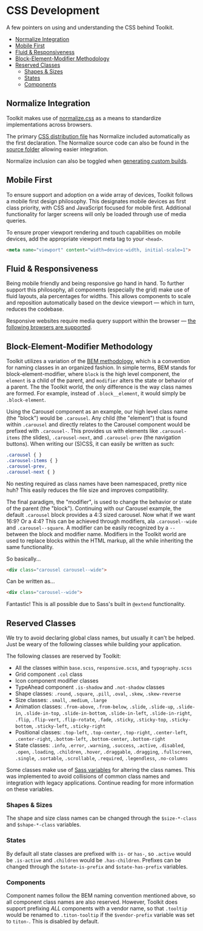 # CSS Development #

A few pointers on using and understanding the CSS behind Toolkit.

* [Normalize Integration](#normalize-integration)
* [Mobile First](#mobile-first)
* [Fluid & Responsiveness](#fluid--responsiveness)
* [Block-Element-Modifier Methodology](#block-element-modifier-methodology)
* [Reserved Classes](#reserved-classes)
    * [Shapes & Sizes](#shapes--sizes)
    * [States](#states)
    * [Components](#components)

## Normalize Integration ##

Toolkit makes use of [normalize.css](http://necolas.github.io/normalize.css) as a means to standardize implementations across browsers.

The primary [CSS distribution file](../setup/getting-started.md#distribution-files) has Normalize included automatically as the first declaration.
The Normalize source code can also be found in the [source folder](../setup/getting-started.md#source-files) allowing easier integration.

Normalize inclusion can also be toggled when [generating custom builds](../setup/custom-builds.md#normalize-integration).

## Mobile First ##

To ensure support and adoption on a wide array of devices, Toolkit follows a mobile first design philosophy.
This designates mobile devices as first class priority, with CSS and JavaScript focused for mobile first.
Additional functionality for larger screens will only be loaded through use of media queries.

To ensure proper viewport rendering and touch capabilities on mobile devices, add the appropriate viewport meta tag to your `<head>`.

```html
<meta name="viewport" content="width=device-width, initial-scale=1">
```

## Fluid & Responsiveness ##

Being mobile friendly and being responsive go hand in hand.
To further support this philosophy, all components (especially the grid) make use of fluid layouts, ala percentages for widths.
This allows components to scale and reposition automatically based on the device viewport &mdash; which in turn, reduces the codebase.

Responsive websites require media query support within the browser &mdash; [the following browsers are supported](../support/compatibility.md).

## Block-Element-Modifier Methodology ##

Toolkit utilizes a variation of the [BEM methodology](http://csswizardry.com/2013/01/mindbemding-getting-your-head-round-bem-syntax/), which is a convention for naming classes in an organized fashion.
In simple terms, BEM stands for block-element-modifier, where `block` is the high level component, the `element` is a child of the parent, and `modifier` alters the state or behavior of a parent.
The the Toolkit world, the only difference is the way class names are formed. For example, instead of `.block__element`, it would simply be `.block-element`.

Using the Carousel component as an example, our high level class name (the "block") would be `.carousel`.
Any child (the "element") that is found within `.carousel` and directly relates to the Carousel component would be prefixed with `.carousel-`.
This provides us with elements like `.carousel-items` (the slides), `.carousel-next`, and `.carousel-prev` (the navigation buttons).
When writing our (S)CSS, it can easily be written as such:

```css
.carousel { }
.carousel-items { }
.carousel-prev,
.carousel-next { }
```

No nesting required as class names have been namespaced, pretty nice huh? This easily reduces the file size and improves compatibility.

The final paradigm, the "modifier", is used to change the behavior or state of the parent (the "block").
Continuing with our Carousel example, the default `.carousel` block provides a 4:3 sized carousel. Now what if we want 16:9? Or a 4:4?
This can be achieved through modifiers, ala `.carousel--wide` and `.carousel--square`. A modifier can be easily recognized by a `--` between the block and modifier name.
Modifiers in the Toolkit world are used to replace blocks within the HTML markup, all the while inheriting the same functionality.

So basically...

```html
<div class="carousel carousel--wide">
```

Can be written as...

```html
<div class="carousel--wide">
```

Fantastic! This is all possible due to Sass's built in `@extend` functionality.

## Reserved Classes ##

We try to avoid declaring global class names, but usually it can't be helped.
Just be weary of the following classes while building your application.

The following classes are reserved by Toolkit:

* All the classes within `base.scss`, `responsive.scss`, and `typography.scss`
* Grid component `.col` class
* Icon component modifier classes
* TypeAhead component `.is-shadow` and `.not-shadow` classes
* Shape classes: `.round`, `.square`, `.pill`, `.oval`, `.skew`, `.skew-reverse`
* Size classes: `.small`, `.medium`, `.large`
* Animation classes: `.from-above`, `.from-below`, `.slide`, `.slide-up`, `.slide-in`, `.slide-in-top`, `.slide-in-bottom`, `.slide-in-left`, `.slide-in-right`, `.flip`, `.flip-vert`, `.flip-rotate`, `.fade`, `.sticky`, `.sticky-top`, `.sticky-bottom`, `.sticky-left`, `.sticky-right`
* Positional classes: `.top-left`, `.top-center`, `.top-right`, `.center-left`, `.center-right`, `.bottom-left`, `.bottom-center`, `.bottom-right`
* State classes: `.info`, `.error`, `.warning`, `.success`, `.active`, `.disabled`, `.open`, `.loading`, `.children`, `.hover`, `.draggable`, `.dragging`, `.fullscreen`, `.single`, `.sortable`, `.scrollable`, `.required`, `.legendless`, `.no-columns`

Some classes make use of [Sass variables](sass.md#variables) for altering the class names.
This was implemented to avoid collisions of common class names and integration with legacy applications.
Continue reading for more information on these variables.

### Shapes & Sizes ###

The shape and size class names can be changed through the `$size-*-class` and `$shape-*-class` variables.

### States ###

By default all state classes are prefixed with `is-` or `has-`, so `.active` would be `.is-active` and `.children` would be `.has-children`.
Prefixes can be changed through the `$state-is-prefix` and `$state-has-prefix` variables.

### Components ###

Component names follow the BEM naming convention mentioned above, so all component class names are also reserved.
However, Toolkit does support prefixing *ALL* components with a vendor name,
so that `.tooltip` would be renamed to `.titon-tooltip` if the `$vendor-prefix` variable was set to `titon-`.
This is disabled by default.